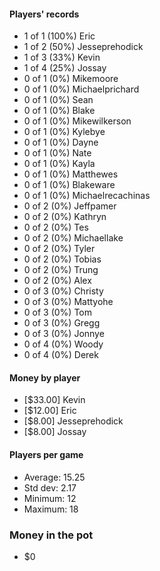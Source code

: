 ####  Players' records  ####
* 1 of 1 (100%) Eric
* 1 of 2 (50%) Jesseprehodick
* 1 of 3 (33%) Kevin
* 1 of 4 (25%) Jossay
* 0 of 1 (0%) Mikemoore
* 0 of 1 (0%) Michaelprichard
* 0 of 1 (0%) Sean
* 0 of 1 (0%) Blake
* 0 of 1 (0%) Mikewilkerson
* 0 of 1 (0%) Kylebye
* 0 of 1 (0%) Dayne
* 0 of 1 (0%) Nate
* 0 of 1 (0%) Kayla
* 0 of 1 (0%) Matthewes
* 0 of 1 (0%) Blakeware
* 0 of 1 (0%) Michaelrecachinas
* 0 of 2 (0%) Jeffpamer
* 0 of 2 (0%) Kathryn
* 0 of 2 (0%) Tes
* 0 of 2 (0%) Michaellake
* 0 of 2 (0%) Tyler
* 0 of 2 (0%) Tobias
* 0 of 2 (0%) Trung
* 0 of 2 (0%) Alex
* 0 of 3 (0%) Christy
* 0 of 3 (0%) Mattyohe
* 0 of 3 (0%) Tom
* 0 of 3 (0%) Gregg
* 0 of 3 (0%) Jonnye
* 0 of 4 (0%) Woody
* 0 of 4 (0%) Derek

#### Money by player  ####
* [$33.00] Kevin
* [$12.00] Eric
* [$8.00] Jesseprehodick
* [$8.00] Jossay

#### Players per game  ####
* Average: 15.25
* Std dev: 2.17
* Minimum: 12
* Maximum: 18

### Money in the pot ###
* $0
